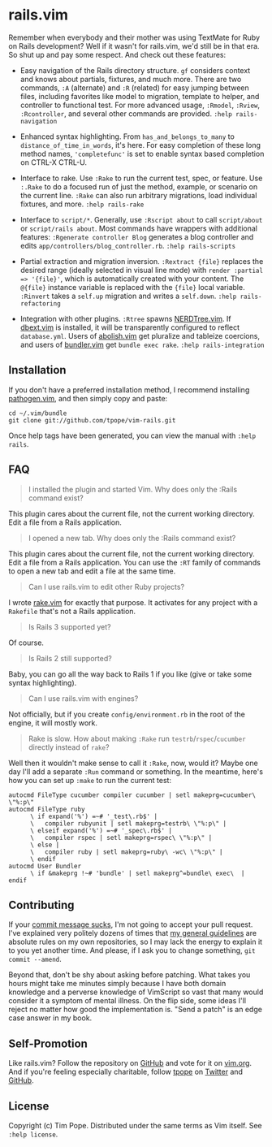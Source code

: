 rails.vim
=========

Remember when everybody and their mother was using TextMate for Ruby on
Rails development?  Well if it wasn't for rails.vim, we'd still be in
that era.  So shut up and pay some respect.  And check out these
features:

* Easy navigation of the Rails directory structure.  `gf` considers
  context and knows about partials, fixtures, and much more.  There are
  two commands, `:A` (alternate) and `:R` (related) for easy jumping
  between files, including favorites like model to migration, template
  to helper, and controller to functional test.  For more advanced
  usage, `:Rmodel`, `:Rview`, `:Rcontroller`, and several other commands
  are provided.  `:help rails-navigation`

* Enhanced syntax highlighting.  From `has_and_belongs_to_many` to
  `distance_of_time_in_words`, it's here.  For easy completion of these
  long method names, `'completefunc'` is set to enable syntax based
  completion on CTRL-X CTRL-U.

* Interface to rake.  Use `:Rake` to run the current test, spec, or
  feature.  Use `:.Rake` to do a focused run of just the method,
  example, or scenario on the current line.  `:Rake` can also run
  arbitrary migrations, load individual fixtures, and more.
  `:help rails-rake`

* Interface to `script/*`.  Generally, use `:Rscript about` to call
  `script/about` or `script/rails about`.  Most commands have wrappers
  with additional features: `:Rgenerate controller Blog` generates a
  blog controller and edits `app/controllers/blog_controller.rb`.
  `:help rails-scripts`

* Partial extraction and migration inversion.  `:Rextract {file}`
  replaces the desired range (ideally selected in visual line mode) with
  `render :partial => '{file}'`, which is automatically created with
  your content.  The `@{file}` instance variable is replaced with the
  `{file}` local variable.  `:Rinvert` takes a `self.up` migration and
  writes a `self.down`.  `:help rails-refactoring`

* Integration with other plugins.  `:Rtree` spawns
  [NERDTree.vim](https://github.com/scrooloose/nerdtree).  If
  [dbext.vim](http://www.vim.org/scripts/script.php?script_id=356) is
  installed, it will be transparently configured to reflect
  `database.yml`.  Users of
  [abolish.vim](https://github.com/tpope/vim-abolish) get pluralize and
  tableize coercions, and users of
  [bundler.vim](https://github.com/tpope/vim-bundler) get `bundle exec
  rake`.  `:help rails-integration`

Installation
------------

If you don't have a preferred installation method, I recommend
installing [pathogen.vim](https://github.com/tpope/vim-pathogen), and
then simply copy and paste:

    cd ~/.vim/bundle
    git clone git://github.com/tpope/vim-rails.git

Once help tags have been generated, you can view the manual with
`:help rails`.

FAQ
---

> I installed the plugin and started Vim.  Why does only the :Rails
> command exist?

This plugin cares about the current file, not the current working
directory.  Edit a file from a Rails application.

> I opened a new tab.  Why does only the :Rails command exist?

This plugin cares about the current file, not the current working
directory.  Edit a file from a Rails application.  You can use the `:RT`
family of commands to open a new tab and edit a file at the same time.

> Can I use rails.vim to edit other Ruby projects?

I wrote [rake.vim](https://github.com/tpope/vim-rake) for exactly that
purpose.  It activates for any project with a `Rakefile` that's not a
Rails application.

> Is Rails 3 supported yet?

Of course.

> Is Rails 2 still supported?

Baby, you can go all the way back to Rails 1 if you like (give or take
some syntax highlighting).

> Can I use rails.vim with engines?

Not officially, but if you create `config/environment.rb` in the root of
the engine, it will mostly work.

> Rake is slow.  How about making `:Rake` run
> `testrb`/`rspec`/`cucumber` directly instead of `rake`?

Well then it wouldn't make sense to call it `:Rake`, now, would it?
Maybe one day I'll add a separate `:Run` command or something.  In the
meantime, here's how you can set up `:make` to run the current test:

    autocmd FileType cucumber compiler cucumber | setl makeprg=cucumber\ \"%:p\"
    autocmd FileType ruby
          \ if expand('%') =~# '_test\.rb$' |
          \   compiler rubyunit | setl makeprg=testrb\ \"%:p\" |
          \ elseif expand('%') =~# '_spec\.rb$' |
          \   compiler rspec | setl makeprg=rspec\ \"%:p\" |
          \ else |
          \   compiler ruby | setl makeprg=ruby\ -wc\ \"%:p\" |
          \ endif
    autocmd User Bundler
          \ if &makeprg !~# 'bundle' | setl makeprg^=bundle\ exec\  | endif

Contributing
------------

If your [commit message sucks](http://stopwritingramblingcommitmessages.com/),
I'm not going to accept your pull request.  I've explained very politely
dozens of times that
[my general guidelines](http://tbaggery.com/2008/04/19/a-note-about-git-commit-messages.html)
are absolute rules on my own repositories, so I may lack the energy to
explain it to you yet another time.  And please, if I ask you to change
something, `git commit --amend`.

Beyond that, don't be shy about asking before patching.  What takes you
hours might take me minutes simply because I have both domain knowledge
and a perverse knowledge of VimScript so vast that many would consider
it a symptom of mental illness.  On the flip side, some ideas I'll
reject no matter how good the implementation is.  "Send a patch" is an
edge case answer in my book.

Self-Promotion
--------------

Like rails.vim? Follow the repository on
[GitHub](https://github.com/tpope/vim-rails) and vote for it on
[vim.org](http://www.vim.org/scripts/script.php?script_id=1567).  And if
you're feeling especially charitable, follow [tpope](http://tpo.pe/) on
[Twitter](http://twitter.com/tpope) and
[GitHub](https://github.com/tpope).

License
-------

Copyright (c) Tim Pope.  Distributed under the same terms as Vim itself.
See `:help license`.
